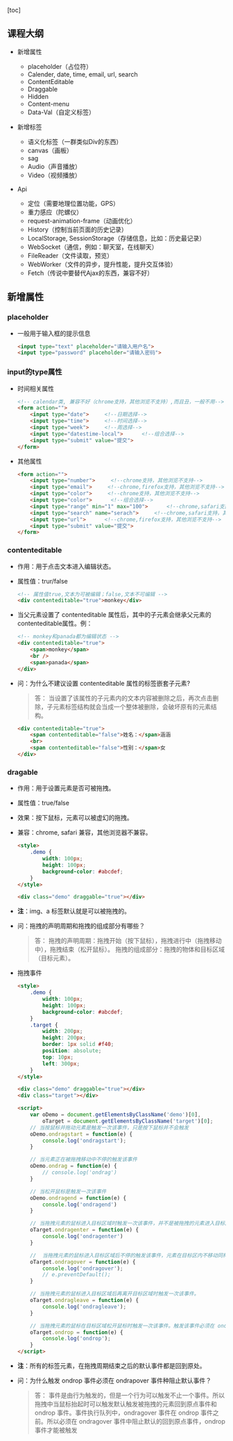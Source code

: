 [toc]
## 课程大纲
- 新增属性
    - placeholder（占位符）
    - Calender, date, time, email, url, search
    - ContentEditable
    - Draggable
    - Hidden
    - Content-menu
    - Data-Val（自定义标签）

- 新增标签
    - 语义化标签（一群类似Div的东西）
    - canvas（画板）
    - sag
    - Audio（声音播放） 
    - Video（视频播放）

- Api
    - 定位（需要地理位置功能，GPS）
    - 重力感应（陀螺仪）
    - request-animation-frame（动画优化）
    - History（控制当前页面的历史记录）
    - LocalStorage, SessionStorage（存储信息，比如：历史最记录）
    - WebSocket（通信，例如：聊天室，在线聊天）
    - FileReader（文件读取，预览）
    - WebWorker（文件的异步，提升性能，提升交互体验）
    - Fetch（传说中要替代Ajax的东西，兼容不好）


## 新增属性
### placeholder
- 一般用于输入框的提示信息
    ```html
    <input type="text" placeholder="请输入用户名">
    <input type="password" placeholder="请输入密码">
    ```

### input的type属性
-  时间相关属性
    ```html
    <!-- calendar类, 兼容不好（chrome支持，其他浏览不支持）,而且丑，一般不用-->
    <form action="">
        <input type="date">     <!--日期选择-->
        <input type="time">     <!--时间选择-->
        <input type="week">     <!--周选择-->
        <input type="datestime-local">      <!--组合选择-->
        <input type="submit" value="提交">
    </form>
    ```
- 其他属性
    ```html
    <form action="">
        <input type="number">     <!--chrome支持，其他浏览不支持-->
        <input type="email">     <!--chrome,firefox支持，其他浏览不支持-->
        <input type="color">     <!--chrome支持，其他浏览不支持-->
        <input type="color">      <!--组合选择-->
        <input type="range" min="1" max="100">      <!--chrome,safari支持，其他浏览不支持-->
        <input type="search" name="serach">     <!--chrome,safari支持，其他浏览不支持-->
        <input type="url">      <!--chrome,firefox支持，其他浏览不支持-->
        <input type="submit" value="提交">
    </form>
    
    ```

### contenteditable
- 作用：用于点击文本进入编辑状态。
- 属性值：trur/false

    ```html
    <!-- 属性值true,文本为可被编辑；false,文本不可编辑 -->
    <div contenteditable="true">monkey</div>
    ```
- 当父元素设置了 contenteditable 属性后，其中的子元素会继承父元素的contenteditable属性。例：
    ```html
    <!-- monkey和panada都为编辑状态 -->
    <div contenteditable="true">
        <span>monkey</span>
        <br />
        <span>panada</span>
    </div>
    ```
- 问：为什么不建议设置 contenteditable 属性的标签嵌套子元素?
    > 答：
    当设置了该属性的子元素内的文本内容被删除之后，再次点击删除，子元素标签结构就会当成一个整体被删除，会破坏原有的元素结构。
    
    ```html
    <div contenteditable="true">
        <span contenteditable="false">姓名：</span>涵涵
        <br>
        <span contenteditable="false">性别：</span>女
    </div>
    ```

### dragable
- 作用：用于设置元素是否可被拖拽。
- 属性值：true/false
- 效果：按下鼠标，元素可以被虚幻的拖拽。
- 兼容：chrome, safari 兼容，其他浏览器不兼容。
    ```html
    <style>
        .demo {
            width: 100px;
            height: 100px;
            background-color: #abcdef;
        }
    </style>
    
    <div class="demo" draggable="true"></div>
    ```
- **注**：img、a 标签默认就是可以被拖拽的。
- 问：拖拽的声明周期和拖拽的组成部分有哪些？
    > 答：
    拖拽的声明周期：拖拽开始（按下鼠标），拖拽进行中（拖拽移动中），拖拽结束（松开鼠标）。
    拖拽的组成部分：拖拽的物体和目标区域（目标元素）。
- 拖拽事件
    ```html
    <style>
        .demo {
            width: 100px;
            height: 100px;
            background-color: #abcdef;
        }
        .target {
            width: 200px;
            height: 200px;
            border: 1px solid #f40;
            position: absolute;
            top: 10px;
            left: 300px;
        }
    </style>

    <div class="demo" draggable="true"></div>
    <div class="target"></div>

    <script>
        var oDemo = document.getElementsByClassName('demo')[0],
            oTarget = document.getElementsByClassName('target')[0];
        // 当按鼠标并拖动元素是触发一次该事件，只是按下鼠标并不会触发
        oDemo.ondragstart = function(e) {
            console.log('ondragstart');
        }

        // 当元素正在被拖拽移动中不停的触发该事件
        oDemo.ondrag = function(e) {
            // console.log('ondrag')
        }

        // 当松开鼠标是触发一次该事件
        oDemo.ondragend = function(e) {
            console.log('ondragend')
        }

        // 当拖拽元素的鼠标进入目标区域时触发一次该事件，并不是被拖拽的元素进入目标区域时触发该事件。
        oTarget.ondragenter = function(e) {
            console.log('ondragenter')
        }

        //  当拖拽元素的鼠标进入目标区域后不停的触发该事件，元素在目标区内不移动同样不停的触发该事件。
        oTarget.ondragover = function(e) {
            console.log('ondragover');
            // e.preventDefault();
        }

        // 当拖拽元素的鼠标进入目标区域后再离开目标区域时触发一次该事件。
        oTarget.ondragleave = function(e) {
            console.log('ondragleave');
        }

        // 当拖拽元素的鼠标在目标区域松开鼠标时触发一次该事件。触发该事件必须在 ondrapover 事件中阻止默认事件
        oTarget.ondrop = function(e) {
            console.log('ondrop');
        }
    </script>
    ```

- **注**：所有的标签元素，在拖拽周期结束之后的默认事件都是回到原处。
- 问：为什么触发 ondrop 事件必须在 ondrapover 事件种阻止默认事件？
    > 答：
    事件是由行为触发的，但是一个行为可以触发不止一个事件。所以拖拽中当鼠标抬起时可以触发默认触发被拖拽的元素回到原点事件和 ondrop 事件。事件执行队列中，ondragover 事件在 ondrop 事件之前。所以必须在 ondragover 事件中阻止默认的回到原点事件，ondrop 事件才能被触发

